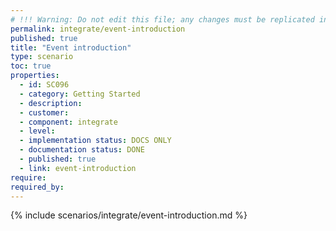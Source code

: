 ```yaml
---
# !!! Warning: Do not edit this file; any changes must be replicated in Excel !!!
permalink: integrate/event-introduction
published: true
title: "Event introduction"
type: scenario
toc: true
properties:
  - id: SC096
  - category: Getting Started
  - description:
  - customer:
  - component: integrate
  - level:
  - implementation status: DOCS ONLY
  - documentation status: DONE
  - published: true
  - link: event-introduction
require:
required_by:
---
```


{% include scenarios/integrate/event-introduction.md %}
